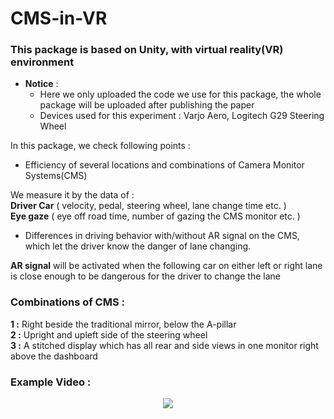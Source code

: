 # CMS-in-VR

### This package is based on Unity, with virtual reality(VR) environment <br/>
* **Notice** :
  * Here we only uploaded the code we use for this package, the whole package will be uploaded after publishing the paper <br/>
  * Devices used for this experiment : Varjo Aero, Logitech G29 Steering Wheel <br/>

In this package, we check following points :<br/>
* Efficiency of several locations and combinations of Camera Monitor Systems(CMS) <br/>

We measure it by the data of : <br/>
**Driver Car** ( velocity, pedal, steering wheel, lane change time etc. ) <br/>
**Eye gaze** ( eye off road time, number of gazing the CMS monitor etc. ) <br/>

* Differences in driving behavior with/without AR signal on the CMS, which let the driver know the danger of lane changing. <br/>

**AR signal** will be activated when the following car on either left or right lane is close enough to be dangerous for the driver to change the lane <br/>
### Combinations of CMS : <br/>
**1 :** Right beside the traditional mirror, below the A-pillar <br/>
**2 :** Upright and upleft side of the steering wheel <br/>
**3 :** A stitched display which has all rear and side views in one monitor right above the dashboard <br/>
### Example Video : <br/>
<p align="center">
<img src="https://github.com/ChanChans0905/CMS-in-VR/assets/108471565/bac90b14-846a-4387-a088-0c7c4e0403e2">
  </p>
